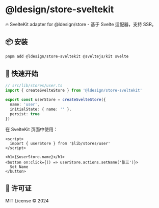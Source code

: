 # @ldesign/store-sveltekit

🔥 SvelteKit adapter for @ldesign/store - 基于 Svelte 适配器，支持 SSR。

## 📦 安装

```bash
pnpm add @ldesign/store-sveltekit @sveltejs/kit svelte
```

## 🚀 快速开始

```typescript
// src/lib/stores/user.ts
import { createSvelteStore } from '@ldesign/store-sveltekit'

export const userStore = createSvelteStore({
  name: 'user',
  initialState: { name: '' },
  persist: true
})
```

在 SvelteKit 页面中使用：

```svelte
<script>
  import { userStore } from '$lib/stores/user'
</script>

<h1>{$userStore.name}</h1>
<button on:click={() => userStore.actions.setName('张三')}>
  Set Name
</button>
```

## 📄 许可证

MIT License © 2024



